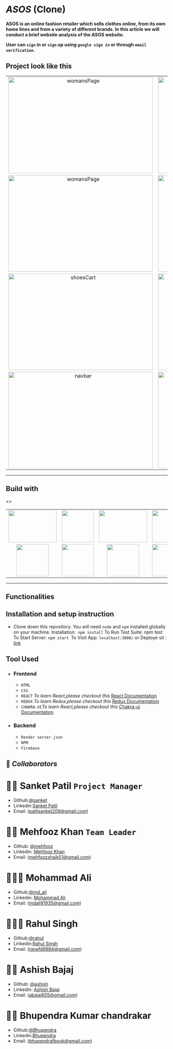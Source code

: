 # _ASOS_ (Clone)

**ASOS is an online fashion retailer which sells clothes online, from its own home lines and from a variety of different brands. In this article we will conduct a brief website analysis of the ASOS website.**

**User can `sign` in or `sign` up using `google sign in` or through `email verification`.**

## Project look like this


<table  align=center >
<td align=center><img src="https://github.com/mehfoozkhangithub/tangible-robin-3650/blob/main/team_robin/assets/Screenshot_20221116_054818.png?raw=true" alt="womansPage"  height=300   width=450 />
</td>
 <td align=center><img src="https://github.com/mehfoozkhangithub/tangible-robin-3650/blob/main/team_robin/assets/Screenshot_20221116_054605.png?raw=true" alt="cartPage"  height=300   width=450 />
 </td>
 <td align=center><img src="https://github.com/mehfoozkhangithub/tangible-robin-3650/blob/main/team_robin/assets/Screenshot_20221116_054830.png?raw=true" alt="footer"  height=300   width=450 />
 <tr>
 <td align=center><img src="https://github.com/mehfoozkhangithub/tangible-robin-3650/blob/main/team_robin/assets/Screenshot_20221116_054842.png?raw=true" alt="womansPage"  height=300   width=450 />
 </td>
 <td align=center><img src="https://github.com/mehfoozkhangithub/tangible-robin-3650/blob/main/team_robin/assets/Screenshot_20221116_054854.png?raw=true" alt="mensPage"  height=300   width=450 />
 </td>
 <td align=center><img src="https://github.com/mehfoozkhangithub/tangible-robin-3650/blob/main/team_robin/assets/Screenshot_20221116_054938.png?raw=true" alt="mensPage"  height=300   width=450 />
 </td>
 <tr>
  <td align=center><img src="https://github.com/mehfoozkhangithub/tangible-robin-3650/blob/main/team_robin/assets/Screenshot_20221116_054953.png?raw=true" alt="shoesCart"  height=300   width=450 />
 </td>
  <td align=center><img src="https://github.com/mehfoozkhangithub/tangible-robin-3650/blob/main/team_robin/assets/Screenshot_20221116_055100.png?raw=true" alt="login"  height=300   width=450 />
 </td>
  <td align=center><img src="https://github.com/mehfoozkhangithub/tangible-robin-3650/blob/main/team_robin/assets/Screenshot_20221116_055110.png?raw=true" alt=""  height=300   width=450 />
 </td>
 <tr>
  <td align=center><img src="https://github.com/mehfoozkhangithub/tangible-robin-3650/blob/main/team_robin/assets/Screenshot_20221116_055121.png?raw=true" alt="navbar"  height=300   width=450 />
 </td>
  <td align=center><img src="https://github.com/mehfoozkhangithub/tangible-robin-3650/blob/main/team_robin/assets/Screenshot_20221116_055209.png?raw=true" alt="navbar"  height=300   width=450 />
 </td>
 </td>
  <td align=center><img src="https://github.com/mehfoozkhangithub/tangible-robin-3650/blob/main/team_robin/assets/Screenshot_20221116_055226.png?raw=true" alt="adminPanel"  height=300   width=450 />
 </td>
</table>
<hr>

## Build with 
<table  align=center>
 <td align=center> <img src="https://upload.wikimedia.org/wikipedia/commons/thumb/d/d9/Node.js_logo.svg/1280px-Node.js_logo.svg.png"  height=100   width=150 ></td>
     <td align=center> <img src="https://upload.wikimedia.org/wikipedia/commons/thumb/a/a7/React-icon.svg/1280px-React-icon.svg.png" height=100   ></td>
    <td align=center> <img src="https://upload.wikimedia.org/wikipedia/commons/4/49/Redux.png"  height=100   width=150 ></td>
     <td align=center> <img src="https://img.icons8.com/nolan/64/wikipedia.png"  height=100  ></td>
  </tr><><td align=center>  <img src="https://img.icons8.com/color/48/null/chakra-ui.png"   width=100  ></td>
   <td align=center> <img src="https://upload.wikimedia.org/wikipedia/commons/thumb/b/b2/Bootstrap_logo.svg/768px-Bootstrap_logo.svg.png"  height=100    ></td>
  <td align=center> <img src="https://git-scm.com/images/logos/downloads/Git-Icon-1788C.png"  height=100  ></td>
  <td align=center> <img src="https://img.icons8.com/plasticine/100/null/github.png"  height=100  ></td>
  

</table>

<hr/>

## Functionalities



## Installation and setup instruction
- Clone down this repository. You will need `node` and `npm` installed globally on your machine. Installation:` npm install` To Run Test Suite: npm test To Start Server: `npm start `To Visit App: `localhost:3000/` or Deploye sit : [link]()

## Tool Used

- ### **Frontend**
  - `HTML`
  - `CSS`
  - `REACT` *To learn React,please checkout this* [React Documentation](https://reactjs.org/)
  - `REDUX` *To learn Redux,please checkout this* [Redux Documentation](https://redux.js.org/)
  - `CHAKRA-UI`*To learn React,please checkout this* [Chakra-ui Documentation](https://chakra-ui.com/)
- ### **Backend**
  - `Render server.json`
  - `NPM`
  - `Firebase`

<!-- - ### **Integration** -->

## 🤝 **_Collaborators_**

# 🧔🏻 **Sanket Patil** `Project Manager`

- Github:[@sanket](https://github.com/sanketpatil05)
- Linkedin:[Sanket Patil](https://www.linkedin.com/in/sanket-patil-455700188/)
- Email: (patilsanket209@gmail.com)

# 👨🏻 **Mehfooz Khan** `Team Leader`

- Github: [@mehfooz](https://github.com/mehfoozkhangithub)
- Linkedin: [Mehfooz Khan](https://www.linkedin.com/in/mehfoozkhan51/)
- Email: (mehfoozshaik51@gmail.com)

# 🧑🏻‍🦰 **Mohammad Ali**

- Github:[@md_ali](https://github.com/mdali-11)
- Linkedin: [Mohammad Ali](https://www.linkedin.com/in/md-ali11/)
- Email: (mdali91935@gmail.com)

# 👱🏻‍♂️ **Rahul Singh**

- Github:[@rahul](https://github.com/Srahul2244)
- Linkedin:[Rahul Singh](https://www.linkedin.com/in/rahul-singh-17b20a1b4/)
- Email: (ranafd9984@gmail.com)

# 🧑🏻 **Ashish Bajaj**

- Github: [@ashish](https://github.com/abajaj655)
- Linkedin: [Ashish Bajaj](https://www.linkedin.com/in/ashish-bajaj-7299a3235/)
- Email: (abajaj655@gmail.com)

# 🧒🏻 **Bhupendra Kumar chandrakar**

- Github:[@Bhupendra](https://github.com/bkcjanta)
- Linkedin:[Bhupendra](https://www.linkedin.com/mwlite/in/bhupendra-kumar-chandrakar)
- Email: (bhupendrafbook@gmail.com)
